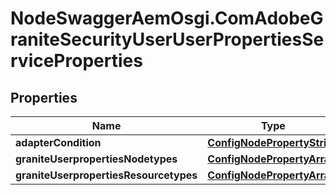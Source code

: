 # NodeSwaggerAemOsgi.ComAdobeGraniteSecurityUserUserPropertiesServiceProperties

## Properties

Name | Type | Description | Notes
------------ | ------------- | ------------- | -------------
**adapterCondition** | [**ConfigNodePropertyString**](ConfigNodePropertyString.md) |  | [optional] 
**graniteUserpropertiesNodetypes** | [**ConfigNodePropertyArray**](ConfigNodePropertyArray.md) |  | [optional] 
**graniteUserpropertiesResourcetypes** | [**ConfigNodePropertyArray**](ConfigNodePropertyArray.md) |  | [optional] 


